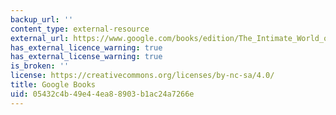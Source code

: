 ```yaml
---
backup_url: ''
content_type: external-resource
external_url: https://www.google.com/books/edition/The_Intimate_World_of_Abraham_Lincoln/Q8zHX_ldRd4C?hl=en&gbpv=1
has_external_licence_warning: true
has_external_license_warning: true
is_broken: ''
license: https://creativecommons.org/licenses/by-nc-sa/4.0/
title: Google Books
uid: 05432c4b-49e4-4ea8-8903-b1ac24a7266e
---
```

